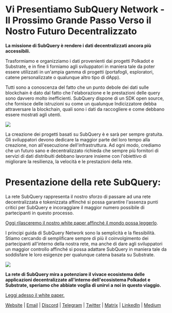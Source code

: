 # Vi Presentiamo SubQuery Network - Il Prossimo Grande Passo Verso il Nostro Futuro Decentralizzato

**La missione di SubQuery è rendere i dati decentralizzati ancora più accessibili.**

Trasformiamo e organizziamo i dati provenienti dai progetti Polkadot e Substrate, e in fine li forniamo agli sviluppatori in maniera tale da poter essere utilizzati in un'ampia gamma di progetti (portafogli, esploratori, catene personalizzate o qualunque altro tipo di dApp).

Tutti sono a conoscenza del fatto che un punto debole dei dati sulle blockchain è dato dal fatto che l'elaborazione e le prestazioni delle query sono davvero molto inefficienti. SubQuery dispone di un SDK open source, che fornisce delle istruzioni su come un qualunque Indicizzatore debba attraversare la blockchain, quali sono i dati da raccogliere e come debbano essere mostrati agli utenti.

![](https://miro.medium.com/max/700/1*0l37MKpDk2ahHsqDUBxbjw.png)

La creazione dei progetti basati su SubQuery è e sarà per sempre gratuita. Gli sviluppatori devono dedicare la maggior parte del loro tempo alla creazione, non all'esecuzione dell'infrastruttura. Ad ogni modo, crediamo che un futuro sano e decentralizzato richieda che sempre più fornitori di servizi di dati distribuiti debbano lavorare insieme con l'obiettivo di migliorare la resilienza, la velocità e le prestazioni della rete.

# Presentazione della rete SubQuery:

La rete SubQuery rappresenta il nostro sforzo di passare ad una rete decentralizzata e tokenizzata affinché si possa garantire l'assenza punti critici per SubQuery e incoraggiare il maggior numero possibile di partecipanti in questo processo.

[Oggi rilasceremo il nostro white paper affinché il mondo possa leggerlo](https://static.subquery.network/whitepaper.pdf).

I principi guida di SubQuery Network sono la semplicità e la flessibilità. Stiamo cercando di semplificare sempre di più il coinvolgimento dei partecipanti all'interno della nostra rete, ma anche di dare agli sviluppatori un maggior controllo affinché si possa adattare SubQuery in maniera tale da soddisfare le loro esigenze per qualunque catena basata su Substrate.

![](https://miro.medium.com/max/700/1*5E_eIJBTvHI7W24ib_Syvw.png)

**La rete di SubQuery mira a potenziare il vivace ecosistema delle applicazioni decentralizzate all'interno dell'ecosistema Polkadot e Substrate, speriamo che abbiate voglia di unirvi a noi in questo viaggio.**

[Leggi adesso il white paper.](https://static.subquery.network/whitepaper.pdf)

[Website](https://subquery.network/) | [Email](mailto:hello@subquery.network) | [Discord](https://discord.com/invite/78zg8aBSMG) | [Telegram](https://t.me/subquerynetwork) | [Twitter](https://twitter.com/subquerynetwork) | [Matrix](https://matrix.to/#/#subquery:matrix.org) | [LinkedIn](https://www.linkedin.com/company/subquery) | [Medium](https://subquery.medium.com/)